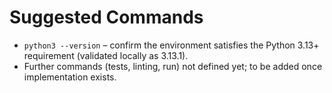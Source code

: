 # Suggested Commands
- `python3 --version` – confirm the environment satisfies the Python 3.13+ requirement (validated locally as 3.13.1).
- Further commands (tests, linting, run) not defined yet; to be added once implementation exists.
